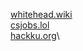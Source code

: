 [whitehead.wiki](https://whitehead.wiki)\
[csjobs.lol](https://csjobs.lol)\
[hackku.org](https://hackku.org)\
